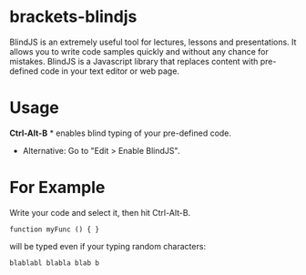 brackets-blindjs
================
BlindJS is an extremely useful tool for lectures, lessons and presentations.
It allows you to write code samples quickly and without any chance for mistakes.
BlindJS is a Javascript library that replaces content with pre-defined code in your text editor or web page.

Usage
=====
**Ctrl-Alt-B** * enables blind typing of your pre-defined code.<br />
* Alternative: Go to "Edit > Enable BlindJS".

For Example
===========
Write your code and select it, then hit Ctrl-Alt-B.

``
function myFunc () {
}
``

will be typed even if your typing random characters:

``
blablabl blabla blab
b
``
